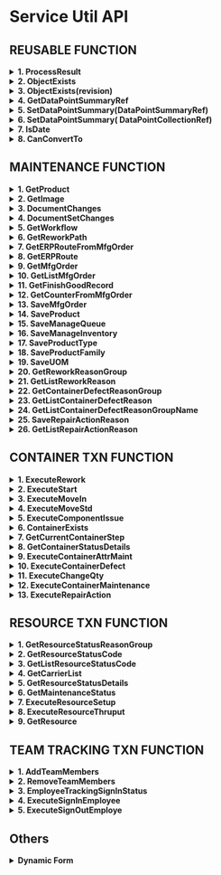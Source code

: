# Service Util **API**

## REUSABLE FUNCTION

<details>
<summary><b>1. ProcessResult</b></summary>
This function is used for check the Result of ServiceTransaction MES success or not, this function will return boolean (success/not success) and return string text.

**Usage example**
```C#
string sMessage = "";
MoveInService oService = null;
MoveIn oServiceObject = null;
ResultStatus oResulstStatus = null;
oService = new MoveInService(AppSettings.ExCoreUserProfile);
oServiceObject = new MoveIn() { Container = new ContainerRef(ContainerName) };
oResultStatus = oService.ExecuteTransaction(oServiceObject);
bool statusMoveIn = ProcessResult(oResultStatus, ref sMessage, false);
```
**API**
```C#
bool ProcessResult(ResultStatus Result, ref string ResultMessage, bool IgnoreException = true)
```
</details>

<details>
<summary><b>2. ObjectExists</b></summary>
This function is usedfor check whether certain object is exists or not

**Usage example**
```C#
MfgOrderMaintService oService = null;
MfgOrderMaint oServiceObject = null;
//check object exists
oService = new MfgOrderMaintService(AppSettings.ExCoreUserProfile);
bool bObjectExists = ObjectExists(oService, new MfgOrderMaint(), Name);
// Prepare Object
oServiceObject = new MfgOrderMaint();
if (bObjectExists)
{
    oServiceObject.ObjectToChange = new NamedObjectRef(Name);
    oService.BeginTransaction();
    oService.Load(oServiceObject);
}
```
**API**
```C#
bool ObjectExists(dynamic ServiceRef, dynamic ServiceObject, string Name)
```
</details>

<details>
<summary><b>3. ObjectExists(revision)</b></summary>
This function is usedfor check whether certain object revision is exists or not

**Usage example**
```C#
ProductMaintService oService = null;
ProductMaint oServiceObject = null;
//check object exists
oService = new ProductMaintService(AppSettings.ExCoreUserProfile);
bool bObjectExists = ObjectExists(oService, new ProductMaint(), Name, Revision);
// Prepare Object
oServiceObject = new ProductMaint();
if (bObjectExists)
{
    oServiceObject.ObjectToChange = new RevisionObjectRef(Name);
    oService.BeginTransaction();
    oService.Load(oServiceObject);
}
```
**API**
```C#
bool ObjectExists(dynamic ServiceRef, dynamic ServiceObject, string Name, string Revision)
```
</details>

<details>
<summary><b>4. GetDataPointSummaryRef</b></summary>
This function is used for get the objects of the DataCollection, so if we don't know the name of Data Collection, we can used this function to get automatically the DataCollectionDef Object Automatically.

**Usage example**
```C#
string DataCollectionName = "";
string DataCollectionRev = "";
MoveInService oService = null;
MoveIn oServiceObject = null;
oService = new MoveInService(AppSettings.ExCoreUserProfile);
DataPointSummary oDataPointSummaryRef = GetDataPointSummaryRef(oService, oServiceObject, new MoveIn_Request(), new MoveIn_Info(), ref DataCollectionName, ref DataCollectionRev);
```
**API**
```C#
DataPointSummary GetDataPointSummaryRef(dynamic Service, dynamic ServiceObject, dynamic ServiceObject_Request, dynamic ServiceObject_Info, ref string DataCollectionName, ref string DataCollectionRev)
```
</details>

<details>
<summary><b>5. SetDataPointSummary(DataPointSummaryRef)</b></summary>
This function for set the object data collection, this function commonly is combined with GetDataPointSummaryRef

**Usage example**
```C#
string DataCollectionName = "";
string DataCollectionRev = "";
MoveInService oService = null;
MoveIn oServiceObject = null;
oService = new MoveInService(AppSettings.ExCoreUserProfile);
DataPointSummary oDataPointSummaryRef = GetDataPointSummaryRef(oService, oServiceObject, new MoveIn_Request(), new MoveIn_Info(), ref DataCollectionName, ref DataCollectionRev);
oServiceObject.ParametricData = SetDataPointSummary(oDataPointSummaryRef, DataPoints);
```
**API**
```C#
DataPointSummary SetDataPointSummary(DataPointSummary DataPointSummaryRef, DataPointDetails[] DataPoints)
```
</details>

<details>
<summary><b>6. SetDataPointSummary( DataPointCollectionRef)</b></summary>
This function for set the object data collection

**Usage example**
```C#
string DataCollectionName = "";
string DataCollectionRev = "";
MoveInService oService = null;
MoveIn oServiceObject = null;
oService = new MoveInService(AppSettings.ExCoreUserProfile);
oServiceObject.DataCollectionDef = new RevisionedObjectRef() { Name = DataCollectionName, Revision = DataCollectionRev, RevisionOfRecord = (DataCollectionRev == "") };
oServiceObject.ParametricData = SetDataPointSummary(oServiceObject.DataCollectionDef, DataPoints);
```
**API**
```C#
DataPointSummary SetDataPointSummary(object DataCollectionRef, DataPointDetails[] DataPoints)
```
</details>

<details>
<summary><b>7. IsDate</b></summary>
This function for set the object data collection

**Usage example**
```C#
ServiceUtil oServiceUtil = new ServiceUtil();
bool result = oServiceUtil.IsDate("05/29/2015 05:50 AM");
```
**API**
```C#
bool IsDate(string input)
```
</details>

<details>
<summary><b>8. CanConvertTo</b></summary>
This function for check whether the String can convert to double or not

**Usage example**
```C#
ServiceUtil oServiceUtil = new ServiceUtil();
if (oServiceUtil.CanCovertTo("3", "System.Double"))
{
    MessageBox.Show("Can!");
}
else
{
    MessageBox.Show("Can't!");
}
```
**API**
```C#
bool CanCovertTo(string testString, string testType)
```
</details>


## MAINTENANCE FUNCTION

<details>
<summary><b>1. GetProduct</b></summary>
This function is used for Get the details product from certain String product name

**Usage example**
```C#
ServiceUtil oServiceUtil = new ServiceUtil();
ProductChanges oProduct = GetProduct("Name Product");
```
**API**
```C#
ProductChanges GetProduct(string ProductName, string ProductRevision = "", bool IgnoreException = true)
```
</details>

<details>
<summary><b>2. GetImage</b></summary>
This function is used when we want to getting the Details of Image that available on MES Opcenter

**Usage example**
```C#
isImageChanges oImage = oServiceUtil.GetImage('Name of Document');
if (oImage != null)
{
    pictureBox1.Load(oImage.Identifier.ToString());
}
```
**API**
```C#
public isImageChanges GetImage(string Image, string ImageRevision = "", bool IgnoreException = true)
```
</details>

<details>
<summary><b>3. DocumentChanges</b></summary>
This function is used to get the details of Document

**Usage example**
```C#
DocumentChanges oDocument = oServiceUtil.GetDocument('Name of Document');
if (oDocument != null)
{
    axAcroPDF1.src = oDocument.Identifier.ToString();
}
```
**API**
```C#
public DocumentChanges GetDocument(string Document, string DocumentRevision = "", bool IgnoreException = true)
```
</details>

<details>
<summary><b>4. DocumentSetChanges</b></summary>
This function is used to get the details of Document set, document set is collection of document

**Usage example**
```C#
DocumentSetChanges oDocumentSet = oServiceUtil.GetDocumentSet("Name of Document Set");
if (oDocumentSet != null)
{
    if (oDocumentSet.DocumentEntries.Length > 0)
    {
        DocumentChanges oDocument = oServiceUtil.GetDocument(oDocumentSet.DocumentEntries[0].Document.Name);
        if (oDocument != null)
        {
            axAcroPDF1.src = oDocument.Identifier.ToString();
        }
    }
}
```
**API**
```C#
public DocumentSetChanges GetDocumentSet(string DocumentSetName, bool IgnoreException = true)
```
</details>

<details>
<summary><b>5. GetWorkflow</b></summary>
This function is used for Get the details Workflow from certain String Workflow name

**Usage example**
```C#
ServiceUtil oServiceUtil = new ServiceUtil();
WorkflowChanges oWorkflow = oServiceUtil.GetWorkflow("Name Workflow");
```
**API**
```C#
WorkflowChanges GetWorkflow(string WorkflowName, string WorkflowRevision = "", bool IgnoreException = true)
```
</details>

<details>
<summary><b>6. GetReworkPath</b></summary>
This function is used for getting the list of path rework within container

**Usage example**
```C#
string[] listDataCollectionName = new string[] { "Laser Marking Minime", "Pump & PCBA Assy Minime", "HI-POT Minime", "FCT Minime", "Visual Checking Minime", "Backend Minime", "Laser Marking Ariel", "Pump & PCBA Assy Ariel", "HI-POT Ariel", "FCT Ariel", "Visual Checking Ariel", "Backend Ariel" };
ReworkPathChanges[] oStepRework = oServiceUtil.GetReworkPath("Minime Workflow", "testing-1", listDataCollectionName);
```
**API**
```C#
public ReworkPathChanges[] GetReworkPath(string WorkflowName, string ContainerName, string[] listDataCollectionName, string WorkflowRevision = "", bool IgnoreException = true)
```
</details>

<details>
<summary><b>7. GetERPRouteFromMfgOrder</b></summary>
This function is used for Get ERP Route from certain string Mfg Order name

**Usage example**
```C#
ServiceUtil oServiceUtil = new ServiceUtil();
ERPRouteChanges oERPRoute = oServiceUtil.GetERPRouteFromMfgOrder("Name Mfg Order");
```
**API**
```C#
ERPRouteChanges GetERPRouteFromMfgOrder(MfgOrderChanges oMfgOrder, bool IgnoreException = true)
```
</details>

<details>
<summary><b>8. GetERPRoute</b></summary>
This function is used for Get the details ERP Route from certain String ERP Route name

**Usage example**
```C#
ServiceUtil oServiceUtil = new ServiceUtil();
ERPRouteChanges oERPRoute = GetERPRoute("ERP Route Name");
```
**API**
```C#
ERPRouteChanges GetERPRoute(string ERPRouteName, string ERPRouteRevision = "", bool IgnoreException = true)
```
</details>

<details>
<summary><b>9. GetMfgOrder</b></summary>
This function is used for Get the details Mfg Order from certain String Mfg Order name

**Usage example**
```C#
MfgOrderChanges getMfgOrder = oServiceUtil.GetMfgOrder("Mfg Order Name");
```
**API**
```C#
MfgOrderChanges GetMfgOrder(string MfgOrderName, bool IgnoreException = true)
```
</details>

<details>
<summary><b>10. GetListMfgOrder</b></summary>
This function is used for Get all the list of Mfg Order

**Usage example**
```C#
ServiceUtil oServiceUtil = new ServiceUtil();
List<MfgOrderChanges> oMfgList = new List<MfgOrderChanges>();
```
**API**
```C#
NamedObjectRef[] GetListMfgOrder(bool IgnoreException = true)
```
</details>

<details>
<summary><b>11. GetFinishGoodRecord</b></summary>
This function is used for Getting all the record Container within the Mfg Order. And this function must be used Asynchronous method, otherwise will freeze your application.

**Usage example**
```C#
private Task<CurrentContainerStatus[]> hasil = null;

private string[] listDataCollectionName = new string[] { "Laser Marking Minime", "Pump & PCBA Assy Minime", "HI-POT Minime", "FCT Minime", "Visual Checking Minime", "Backend Minime", "Laser Marking Ariel", "Pump & PCBA Assy Ariel", "HI-POT Ariel", "FCT Ariel", "Visual Checking Ariel", "Backend Ariel" };

private async Task<CurrentContainerStatus[]> myFunc()
{
    ServiceUtil oServiceUtil = new ServiceUtil();
    var myTask = Task.Run(() => oServiceUtil.GetFinishGoodRecord("1936129", listDataCollectionName));
    return await myTask;
}

private void Yours_Event_Click(object sender, EventArgs e)
{
    this.hasil = myFunc();
}
```
**API**
```C#
CurrentContainerStatus[] GetFinishGoodRecord(string MfgOrderName, string[] listDataCollectionName, bool IgnoreException = true)
```
</details>

<details>
<summary><b>12. GetCounterFromMfgOrder</b></summary>
This function is used for counting the unit for specific resource (Unit Counter), and the return is integer.

**Usage example**
```C#
ServiceUtil oServiceUtil = new ServiceUtil();
Camstar.WCF.ObjectStack.wikResourceCounterChanges[] cResourceCounter = new wikResourceCounterChanges[1];
cResourceCounter[0] = new Camstar.WCF.ObjectStack.wikResourceCounterChanges() { Resource = new NamedObjectRef("BW01-NM1-LS"), wikCounterUnit = 1 };
bool result = oServiceUtil.SaveMfgOrder("1936129", "", "", "", "", "", "", 0, null, "", "", "", "", "", cResourceCounter);
if (result)
{
    MfgOrderChanges getMfgOrder = oServiceUtil.GetMfgOrder("1936129");
    MessageBox.Show("Success updated!" + " The Total is: " + oServiceUtil.GetCounterFromMfgOrder(getMfgOrder, "BW01-NM1-LS"));
}
```
**API**
```C#
int GetCounterFromMfgOrder(string MfgOrderName, string ResourceName, bool IgnoreException = true)
```
</details>

<details>
<summary><b>13. SaveMfgOrder</b></summary>
This function is used for Save a Mfg Order with several parameters

**Usage example**
```C#
ServiceUtil oServiceUtil = new ServiceUtil();
bool result = oServiceUtil.SaveMfgOrder("Mfg Order Name", "", "", "Product Name", "", "", "", 1000, null, "", oServiceUtil.IsDate("20/01/2021") == true ? "20/01/2021" : "", oServiceUtil.IsDate("20/02/2021") == true ? "20/02/2021" : "", "", "Released", null, "", "", true);
```
**API**
```C#
public bool SaveMfgOrder(string Name, string Description = "", string Notes = "", string ProductName = "", string ProductRevision = "", string WorkflowName = "", string WorkflowRevision = "", double Qty = 0, List<dynamic> MaterialList = null, string ERPRoute = "", string PlannedStartDate = "", string PlannedCompletedDate = "", string ReleaseDate = "", string OrderStatus = "", wikResourceCounterChanges[] wikListResourceCounter = null, string OrderType = "", string MfgLine = "", bool AutoCreateQueue = false, bool IgnoreException = true)
```
</details>

<details>
<summary><b>14. SaveProduct</b></summary>
This function for save a Product with several parameters

**Usage example**
```C#
ServiceUtil oServiceUtil = new ServiceUtil();
bool result = oServiceUtil.SaveProduct("70704543", "1", "", "This is a product description", "", "Finish Good")
```
**API**
```C#
bool SaveProduct(string ProductName, string Revision, string IsRevOfRcd = "", string Description = "", string Notes = "", string ProductType = "", string DocumentSet = "", string WorkflowName = "", string WorkflowRevision = "", string BOMName = "", string BOMRevision = "", string ProductFamily = "", string Procurement = "", string StartUOM = "", double StartQty = 0, bool IgnoreException = true)
```
</details>

<details>
<summary><b>15. SaveManageQueue</b></summary>
This function is used for save some material into certain queue, the list material is used `List<dynamic>`

**Usage example**
```C#
List<dynamic> cMaterialQueueDetails = new List<dynamic>();
cMaterialQueueDetails.Add(new isMaterialQueueDetailsChanges() { isProduct = new RevisionedObjectRef("Name Product"), isQty = 100, isQtyAvailable = 100, isUOM = new NamedObjectRef("Unit"), isRemovalStrategy = isRemovalStrategyEnum.FIFO, isSequence = 0, isConsumedQty = 0, isInventoryLocation = new NamedObjectRef(AppSettings.DefaultInventoryLocation) });
resultQueue = oServiceUtil.SaveManageQueue("Name Queue", "Name Mfg Order", cMaterialQueueDetails);
```
**API**
```C#
bool SaveManageQueue(string oQueue, string oMfgOrder = "", List<dynamic> MaterialQueueDetails = null, bool isActive = true, bool IgnoreException = true)
```
</details>

<details>
<summary><b>16. SaveManageInventory</b></summary>
This function is used for save single material into certain queue

**Usage example**
```C#
ServiceUtil oServiceUtil = new ServiceUtil();
if (oServiceUtil.SaveManageInventory("Mfg Order 1", "Default", "0310103600", "0310103600", 10000, "EA"))
{
    MessageBox.Show(oServiceUtil.LastResultMessage);
}
```
**API**
```C#
bool SaveManageInventory(string NameMaterialQueue, string ManageInventory, string ProductNumber, string BatchNumber = "", double Qty = 0, string UOM = "", bool IgnoreException = true)
```
</details>

<details>
<summary><b>17. SaveProductType</b></summary>
This function is used for save product Type

**Usage example**
```C#
ServiceUtil oServiceUtil = new ServiceUtil();
if (oServiceUtil.SaveProductType("Finish Good", "This is Type Finish Good"))
{
    MessageBox.Show(oServiceUtil.LastResultMessage);
}
```
**API**
```C#
bool SaveProductType(string Name, string Description = "", bool IgnoreException = true)
```
</details>

<details>
<summary><b>18. SaveProductFamily</b></summary>
This function is used for save product Family

**Usage example**
```C#
ServiceUtil oServiceUtil = new ServiceUtil();
if (oServiceUtil.SaveProductFamily("135", "PCB Assy"))
{
    MessageBox.Show(oServiceUtil.LastResultMessage);
}
```
**API**
```C#
bool SaveProductFamily(string Name, string Description = "", string WorkflowName = "", string WorkflowRevision = "", string DocumentSet = "", string ContainerNumberingRule = "", bool IgnoreException = true)
```
</details>

<details>
<summary><b>19. SaveUOM</b></summary>
This function is used for save UOM

**Usage example**
```C#
ServiceUtil oServiceUtil = new ServiceUtil();
if (oServiceUtil.SaveUOM("EA", "Each"))
{
    MessageBox.Show(oServiceUtil.LastResultMessage);
}
```
**API**
```C#
bool SaveUOM(string Name, string Description = "", bool IgnoreException = true)
```
</details>

<details>
<summary><b>20. GetReworkReasonGroup</b></summary>
This function is used for getting the details of Rework Reason Group

**Usage example**
```C#
ServiceUtil oServiceUtil = new ServiceUtil();
ReworkReasonGroupChanges groupReasonRework = oServiceUtil.GetReworkReasonGroup();
```
**API**
```C#
ReworkReasonGroupChanges GetReworkReasonGroup(string ReworkReasonGroupName = "Default", bool IgnoreException = true)
```
</details>

<details>
<summary><b>21. GetListReworkReason</b></summary>
This function is used to get all the list of rework reason 

**Usage example**
```C#
ServiceUtil oServiceUtil = new ServiceUtil();
NamedObjectRef[] listReworkReason = oServiceUtil.GetListReworkReason();
```
**API**
```C#
NamedObjectRef[] GetListReworkReason(bool IgnoreException = true)
```
</details>

<details>
<summary><b>22. GetContainerDefectReasonGroup</b></summary>
This function is used to get all the list of  DefectReasonGroupName

**Usage example**
```C#
ServiceUtil oServiceUtil = new ServiceUtil();
ContDefectReasonGroupChanges test = oServiceUtil.GetContainerDefectReasonGroup("ReasonGroupA");
```
**API**
```C#
public ContDefectReasonGroupChanges GetContainerDefectReasonGroup(string DefectReasonGroupName ,bool IgnoreException = true)
```
</details>

<details>
<summary><b>23. GetListContainerDefectReason</b></summary>
This function is used to get all the list of DefectReasonName

**Usage example**
```C#
ServiceUtil oServiceUtil = new ServiceUtil();
NamedObjectRef[] cReasonList = oServiceUtil.GetListContainerDefectReason();
Console.WriteLine(cReasonList);
```
**API**
```C#
public NamedObjectRef[] GetListContainerDefectReason(bool IgnoreException = true)
```
</details>

<details>
<summary><b>24. GetListContainerDefectReasonGroupName</b></summary>
This function is used to get all the list of DefectReasonGroupName

**Usage example**
```C#
ServiceUtil oServiceUtil = new ServiceUtil();
NamedObjectRef[] cListDefectReasonGroupName = oServiceUtil.GetListContainerDefectReasonGroupName();
Console.WriteLine(cListDefectReasonGroupName);
```
**API**
```C#
public NamedObjectRef[] GetListContainerDefectReasonGroupName(bool IgnoreException = true)
```
</details>

<details>
<summary><b>25. SaveRepairActionReason</b></summary>
This function is used create Repair Action Reason

**Usage example**
```C#
ServiceUtil oService = new ServiceUtil();
bool bResult = oService.SaveRepairActionReason("Change Component 2", "Change Component Material 2");
if (bResult)
{
    MessageBox.Show("Success");
}
else
{
    MessageBox.Show("Failed");
}
```
**API**
```C#
public bool SaveRepairActionReason(string Name, string Description = "", bool IgnoreException = true)
```
</details>

<details>
<summary><b>26. GetListRepairActionReason</b></summary>
This function is used to get the list of Repair Action Reason

**Usage example**
```C#
ServiceUtil oService = new ServiceUtil();
NamedObjectRef[] list = oService.GetListRepairActionReason();
Console.WriteLine(list);
```
**API**
```C#
public NamedObjectRef[] GetListRepairActionReason(bool IgnoreException = true)
```
</details>

## CONTAINER TXN FUNCTION

<details>
<summary><b>1. ExecuteRework</b></summary>
This function is used for Executing Rework to the certain Container

**Usage example**
```C#
if (oServiceUtil.ExecuteRework("7070223900-06", "ReasonRework", "Repair", "BW-NM01-R"))
{
    MessageBox.Show(oServiceUtil.LastResultMessage);
}
```
**API**
```C#
bool ExecuteRework(string ContainerName, string ReworkReason, string Path = "", string Resource = "", bool IgnoreException = true)
```
</details>

<details>
<summary><b>2. ExecuteStart</b></summary>
This function is used for Create or Start a Container

**Usage example**
```C#
ServiceUtil oServiceUtil = new ServiceUtil();
if (oServiceUtil.ExecuteStart("7070223900-06", "MfgMinime01", "7070223900", "1", "Minime Workflow", "1", "Unit", "Production", "Normal", "", 100, "Unit", "", "", ""))
{
    MessageBox.Show(oServiceUtil.LastResultMessage);
}
```
**API**
```C#
bool ExecuteStart(string ContainerName, string MfgOrder = "", string ProductName = "", string ProductRevision = "", string WorkflowName = "", string WorkflowRevision = "", string Level = "", string Owner = "", string StartReason = "", string PriorityCode = "", double Qty = 0, string UOM = "", string Comments = "", string EmployeeName = "", string TxnDateStr = "", bool IgnoreException = true)
```
</details>

<details>
<summary><b>3. ExecuteMoveIn</b></summary>
This function is used for Executing MoveIn to the certain Container

**Usage example**
```C#
ServiceUtil oServiceUtil = new ServiceUtil();
DataPointDetails[] cDataPoint = new DataPointDetails[1];
cDataPoint[0] = new DataPointDetails() { DataName = "Weight", DataValue = "100", DataType = DataTypeEnum.Decimal };
if (oServiceUtil.ExecuteMoveIn("7070233900-02", "BW01-NM1-BE", "", "", cDataPoint))
{
    MessageBox.Show(oServiceUtil.LastResultMessage);
}
```
**API**
```C#
bool ExecuteMoveIn(string ContainerName, string ResourceName, string DataCollectionName = "", string DataCollectionRev = "", DataPointDetails[] DataPoints = null, string CarrierName = "", bool AttachDetachCarrier = false, bool EnforceResource = false, string Comments = "", string EmployeeName = "", string TxnDateStr = "", bool IgnoreException = true)
```
</details>

<details>
<summary><b>4. ExecuteMoveStd</b></summary>
This function is used for Executing MoveStd to the certain Container

**Usage example**
```C#
ServiceUtil oServiceUtil = new ServiceUtil();
Camstar.WCF.ObjectStack.DataPointDetails[] cDataPoint = new Camstar.WCF.ObjectStack.DataPointDetails[4];
cDataPoint[0] = new Camstar.WCF.ObjectStack.DataPointDetails() { DataName = "Step 1, GND", DataValue = "100", DataType = DataTypeEnum.Decimal };
cDataPoint[1] = new Camstar.WCF.ObjectStack.DataPointDetails() { DataName = "Step 2, AC Withstand", DataValue = "100", DataType = DataTypeEnum.Decimal };
cDataPoint[2] = new Camstar.WCF.ObjectStack.DataPointDetails() { DataName = "Step 3, AC Withstand", DataValue = "100", DataType = DataTypeEnum.Decimal };
cDataPoint[3] = new Camstar.WCF.ObjectStack.DataPointDetails() { DataName = "Pass/Fail HI-POT", DataValue = "Pass", DataType = DataTypeEnum.String };
if (oServiceUtil.ExecuteMoveStd("7070233900-04", "", "", "HI-POT Data", "", cDataPoint))
{
    MessageBox.Show(oServiceUtil.LastResultMessage);
}
```
**API**
```C#
bool ExecuteMoveStd(string ContainerName, string ToResourceName = "", string Resource = "", string DataCollectionName = "", string DataCollectionRev = "", DataPointDetails[] DataPoints = null, string CarrierName = "", bool AttachDetachCarrier = false, string Comments = "", string EmployeeName = "", string TxnDateStr = "", bool IgnoreException = true)
```
</details>

<details>
<summary><b>5. ExecuteComponentIssue</b></summary>
This function is used for Executing Component Issued or comsume Material to the certain Container.

**Usage example**
```C#
List<dynamic> cIssueDetailList = new List<dynamic>();
cIssueDetailList.Add(new IssueActualDetail { Product = new RevisionedObjectRef("1350055900"), FromLot = "1350091901TB:500373230VHW:007SW:V04212630001252", QtyIssued = 1.728});
if(oServiceUtil.ExecuteComponentIssue("1947575-001", cIssueDetailList))
{
    Console.WriteLine("success");
} else
{
    Console.WriteLine("failed");
}
```
If we've ever comsume material before, and will consume with same product and qty, we need put **Issue Difference Reason**
```C#
ServiceUtil oServiceUtil = new ServiceUtil();
List<dynamic> cIssueDetailList = new List<dynamic>();
cIssueDetailList.Add(new IssueActualDetail { Product = new RevisionedObjectRef("1350055900"), QtyIssued = 1, FromLot = "1350091901TB:500373230VHW:007SW:V04212630001252", IssueDifferenceReason = new NamedObjectRef("Customer") });
if (oServiceUtil.ExecuteComponentIssue("testing2", cIssueDetailList))
{
    Console.WriteLine("success");
}
else
{
    Console.WriteLine("failed");
}
```
**API**
```C#
bool ExecuteComponentIssue(string ContainerName, List<dynamic> IssueDetailList = null, bool IgnoreException = true)
```
</details>

<details>
<summary><b>6. ContainerExists</b></summary>
This function is used for check a container whether container exists or not

**Usage example**
```C#
ServiceUtil oServiceUtil = new ServiceUtil();
if (oServiceUtil.ContainerExists("7070233900-04"))
{
    MessageBox.Show("Container Exists");
} else
{
    MessageBox.Show("Container doesn't exists");
}
```
**API**
```C#
bool ContainerExists(string ContainerName, bool IgnoreException = true)
```
</details>

<details>
<summary><b>7. GetCurrentContainerStep</b></summary>
This function is used to get the current step from certain container

**Usage example**
```C#
ServiceUtil oServiceUtil = new ServiceUtil();
string result = oServiceUtil.GetCurrentContainerStep("Name of Container");
```
**API**
```C#
string GetCurrentContainerStep(string ContainerName, bool IgnoreException = true)
```
</details>

<details>
<summary><b>8. GetContainerStatusDetails</b></summary>
This function is used for Get the details of container from a certain Container

**Usage example**
```C#
ServiceUtil oServiceUtil = new ServiceUtil();

CurrentContainerStatus oCurrentContainerStatus = oServiceUtil.GetContainerStatusDetails("7070233900-04", "FCT Data");
if (oCurrentContainerStatus != null)
{
    MessageBox.Show("Container: " + oCurrentContainerStatus.ContainerName.ToString() + "\n" +
                    "Product: " + oCurrentContainerStatus.ProductName.ToString() + "\n" +
                    "Workflow: " + oCurrentContainerStatus.WorkflowName.ToString() + "\n" +
                    "Quantity: " + oCurrentContainerStatus.Qty.ToString());
}
```
**API**
```C#
CurrentContainerStatus GetContainerStatusDetails(string ContainerName, string DataCollectionName = "", string DataCollectionRev = "", bool IgnoreException = true)
```
</details>

<details>
<summary><b>9. ExecuteContainerAttrMaint</b></summary>
This function is used to store data and attach container, this value will move alongside with the container.

**Usage example**
```C#
ServiceUtil oServiceUtil = new ServiceUtil();
Camstar.WCF.ObjectStack.ContainerAttrDetail[] cDataAttr = new Camstar.WCF.ObjectStack.ContainerAttrDetail[2];
cDataAttr[0] = new Camstar.WCF.ObjectStack.ContainerAttrDetail() { Name = "Repair", DataType = Camstar.WCF.ObjectStack.TrivialTypeEnum.Integer, AttributeValue = "2", IsExpression = false };
cDataAttr[1] = new Camstar.WCF.ObjectStack.ContainerAttrDetail() { Name = "Testing", DataType = Camstar.WCF.ObjectStack.TrivialTypeEnum.Integer, AttributeValue = "100", IsExpression = false };
bool attrResult = oServiceUtil.ExecuteContainerAttrMaint("CoffeMachine-2", cDataAttr);
if (attrResult)
{
    MessageBox.Show("Execution Attribute Container Success");
} else {
    MessageBox.Show("Execution Attribute Container Failed");
}
```
**API**
```C#
bool ExecuteContainerAttrMaint(string ContainerName, ContainerAttrDetail[] Attributes, string Comments = "", string EmployeeName = "", string TxnDateStr = "", bool IgnoreException = true)
```
</details>

<details>
<summary><b>10. ExecuteContainerDefect</b></summary>
This function is used to record the defect with the action, so this function is usually used in Repair

**Usage example**
```C#
ServiceUtil oServiceUtil = new ServiceUtil();
Camstar.WCF.ObjectStack.ContainerDefectDetail[] cDefectList = new Camstar.WCF.ObjectStack.ContainerDefectDetail[2];
cDefectList[0] = new Camstar.WCF.ObjectStack.ContainerDefectDetail() { Container = new ContainerRef("testing-1"), DefectCount = 1, ReasonCode = new NamedObjectRef("Engineering"), wikNGType = new Primitive<string>() { Value = "NG" }, wikCheckedBy = new Primitive<string>() {  Value = "NARTO" }, wikRepairedBy = new Primitive<string>() { Value = "JACK" }, wikRepairItem = new Primitive<string>() { Value = "Change Plug" }, wikReplacedPN = new Primitive<string>() { Value = "1092374" } };
cDefectList[1] = new Camstar.WCF.ObjectStack.ContainerDefectDetail() { Container = new ContainerRef("testing-1"), DefectCount = 1, ReasonCode = new NamedObjectRef("Production"), wikNGType = new Primitive<string>() { Value = "NG" }, wikCheckedBy = new Primitive<string>() { Value = "NARTO" }, wikRepairedBy = new Primitive<string>() { Value = "JACK" }, wikRepairItem = new Primitive<string>() { Value = "Change Cable" }, wikReplacedPN = new Primitive<string>() { Value = "1092374" } };

bool result = oServiceUtil.ExecuteContainerDefect("testing-1", cDefectList);
if (result)
{
    MessageBox.Show("Success updated Container Defect");
} else
{
    MessageBox.Show("Failed!");
}
```
**API**
```C#
bool ExecuteContainerDefect(string ContainerName, ContainerDefectDetail[] DefectsList, string Comments = "", string EmployeeName = "", string TxnDateStr = "", bool IgnoreException = true)
```
</details>

<details>
<summary><b>11. ExecuteChangeQty</b></summary>
This function is used to scrap the container

**Usage example**
```C#
ServiceUtil oService = new ServiceUtil();
Camstar.WCF.ObjectStack.ChangeQtyDetails[] cChangeQtyDetails = new Camstar.WCF.ObjectStack.ChangeQtyDetails[1];
cChangeQtyDetails[0] = new Camstar.WCF.ObjectStack.ChangeQtyDetails() { sswReasonCodeName = new Primitive<string>() { Value = "Production" }, Container = new ContainerRef("1936129-CM2"), ChangeQtyType = new Primitive<int>() { Value = 2 }, Qty = new Primitive<double>() { Value = 1 } };
bool oResult = oService.ExecuteChangeQty("1936129-CM2", cChangeQtyDetails, "", "Administrator");
if (oResult)
{
    MessageBox.Show("Success");
} else
{
    MessageBox.Show("Failed!");
}
```
**API**
```C#
 bool ExecuteChangeQty(string ContainerName, ChangeQtyDetails[] ChangeQtyDetailsList, string Comments = "", string EmployeeName = "", string TxnDateStr = "", bool IgnoreException = true)
```
</details>

<details>
<summary><b>12. ExecuteContainerMaintenance</b></summary>
This function is used to change the information of the container, maybe want to change Mfg Order / PO

**Usage example**
```C#
ServiceUtil oService = new ServiceUtil();
ContainerMaintDetail oMaintDetail = new ContainerMaintDetail() { MfgOrder = new NamedObjectRef("testing-order") };
bool bResult = oService.ExecuteContainerMaintenance("testing-1", oMaintDetail);
if (bResult)
{
    MessageBox.Show("Success");
}
else
{
    MessageBox.Show("Failed");
}
```
**API**
```C#
bool ExecuteContainerMaintenance(string ContainerName, ContainerMaintDetail MaintDetail , string Comments = "", string EmployeeName = "", string TxnDateStr = "", bool IgnoreException = true)
```
</details>

<details>
<summary><b>13. ExecuteRepairAction</b></summary>
This function is used to record the action connect to the container

**Usage example**
```C#
List<dynamic> repairActionList = new List<dynamic>();
repairActionList.Add(new wikRepairActionDetails() { wikRepairActionReason = new NamedObjectRef("Change Component") });
repairActionList.Add(new wikRepairActionDetails() { wikRepairActionReason = new NamedObjectRef("Change Component 2") });
bool bResult = oService.ExecuteRepairAction("testing2", repairActionList);
if (bResult)
{
    MessageBox.Show("Success");
}
else
{
    MessageBox.Show("Failed");
}
```
**API**
```C#
public bool ExecuteRepairAction(string ContainerName, List<dynamic> arrayServiceDetails, string Comments = "", string EmployeeName = "", string TxnDateStr = "", bool IgnoreException = true)
```
</details>

## RESOURCE TXN FUNCTION

<details>
<summary><b>1. GetResourceStatusReasonGroup</b></summary>
This function is used to get the ResourceReasonGroup from Name of Resource Group, or we can get the name from Status Code Reason Group

**Usage example**
```C#
ServiceUtil oServiceUtil = new ServiceUtil();
ResStatusReasonGroupChanges oStatusReason = oServiceUtil.GetResourceStatusReasonGroup("Name StatusReason Group");
ComboBox.DataSource = oStatusReason.Entries;
```
**API**
```C#
ResStatusReasonGroupChanges GetResourceStatusReasonGroup(string StatusCodeName, bool IgnoreException = true)
```
</details>

<details>
<summary><b>2. GetResourceStatusCode</b></summary>
This function is used for get the details of Resource Status Code

**Usage example**
```C#
ServiceUtil oServiceUtil = new ServiceUtil();
ResourceStatusCodeChanges oStatusCode = oServiceUtil.GetResourceStatusCode("Name of Status Code");
```
**API**
```C#
ResourceStatusCodeChanges GetResourceStatusCode(string StatusCodeName, bool IgnoreException = true)
```
</details>

<details>
<summary><b>3. GetListResourceStatusCode</b></summary>
This function is used for get the list of resource status code

**Usage example**
```C#
NamedObjectRef[] oStatusCodeList = oServiceUtil.GetListResourceStatusCode();
if (oStatusCodeList != null)
{
    ComboBox.DataSource = oStatusCodeList;
}
```
**API**
```C#
NamedObjectRef[] GetListResourceStatusCode(bool IgnoreException = true)
```
</details>

<details>
<summary><b>4. GetCarrierList</b></summary>
This function is used for get all the list of Carrier Name

**Usage example**
```C#
NamedObjectRef[] oCarrierList = oServiceUtil.GetCarrierList();
if (oCarrierList != null)
{
    ComboBox.DataSource = oCarrierList;
}
```
**API**
```C#
NamedObjectRef[] GetCarrierList(bool IgnoreException = true)
```
</details>

<details>
<summary><b>5. GetResourceStatusDetails</b></summary>
This function is used to get the status of certain resource

**Usage example**
```C#
ServiceUtil oServiceUtil = new ServiceUtil();
ResourceStatusDetails oResourceStatusDetails = oServiceUtil.GetResourceStatusDetails("BW01-NA1-BE");
if (oResourceStatusDetails != null)
{
    string sStatusCode = "";
    string sReasonStatus = "";
    if (oResourceStatusDetails.Status != null) sStatusCode = oResourceStatusDetails.Status.Name;
    if (oResourceStatusDetails.Reason != null) sReasonStatus = oResourceStatusDetails.Reason.Name;
    MessageBox.Show("StatusCode: " + sStatusCode + "\n" +
                    "Reason: " + sReasonStatus);
}
```
**API**
```C#
ResourceStatusDetails GetResourceStatusDetails(string ResourceName, bool IgnoreException = true)
```
</details>

<details>
<summary><b>6. GetMaintenanceStatus</b></summary>
This function is used to get the list of Maintenance from certain resource name

**Usage example**
```C#
ServiceUtil oServiceUtil = new ServiceUtil();
GetMaintenanceStatusDetails[] oMaintenanceStatus = oServiceUtil.GetGetMaintenanceStatus("Name of Resource");
DataGrid.DataSource = oMaintenanceStatus;
```
**API**
```C#
GetMaintenanceStatusDetails[] GetGetMaintenanceStatus(string ResourceName, bool IgnoreException = true)
```
</details>

<details>
<summary><b>7. ExecuteResourceSetup</b></summary>
This function is used for set the status of resource

**Usage example**
```C#
ServiceUtil oServiceUtil = new ServiceUtil();
if (oServiceUtil.ExecuteResourceSetup("BW01-NA3-LS", "Engineering Time", "Equipment Experiments"))
{
    MessageBox.Show(oServiceUtil.LastResultMessage);
}
```
**API**
```C#
bool ExecuteResourceSetup(string ResourceName, string Status = "", string Reason = "", string Comments = "", string EmployeeName = "", string TxnDate = "", bool IgnoreException = true)
```
</details>

<details>
<summary><b>8. ExecuteResourceThruput</b></summary>
This function is used to increase the thruput of certain resource

**Usage example**
```C#
ServiceUtil oServiceUtil = new ServiceUtil();
if (oServiceUtil.ExecuteResourceThruput("BW01-NM1-LS", 1, "unit", "0310103600"))
{
    MessageBox.Show(oServiceUtil.LastResultMessage);
}
```
**API**
```C#
bool ExecuteResourceThruput(string ResourceName, double Qty = 0, string UOM = "", string ProductName = "", string ProductRevision = "", string Comments = "", string EmployeeName = "", string TxnDate = "", bool IgnoreException = true)
```
</details>

<details>
<summary><b>9. GetResource </b></summary>
This function is used to get the details of Resource

**Usage example**
```C#
ResourceChanges oResource = oServiceUtil.GetResource("Name of Resource");
```
**API**
```C#
public ResourceChanges GetResource(string ResourceName, bool IgnoreException = true)
```
</details>

## TEAM TRACKING TXN FUNCTION

<details>
<summary><b>1. AddTeamMembers</b></summary>
This function is used to add some employee to certain Team

**Usage example**
```C#
ServiceUtil oServiceUtil = new ServiceUtil();
List<dynamic> cEmployeeList = new List<dynamic>();
cEmployeeList.Add(new NamedObjectRef("Administrator"));
cEmployeeList.Add(new NamedObjectRef("CamstarAdmin" ));
oServiceUtil.AddTeamMembers("TeamLaser", cEmployeeList);
```
**API**
```C#
bool AddTeamMembers(string TeamName, List<dynamic> EmployeeList, bool IgnoreException = true)
```
</details>

<details>
<summary><b>2. RemoveTeamMembers</b></summary>
This function is used to remove some employee to certain Team

**Usage example**
```C#
ServiceUtil oServiceUtil = new ServiceUtil();
List<dynamic> cEmployeeList = new List<dynamic>();
cEmployeeList.Add(new NamedObjectRef("Administrator"));
cEmployeeList.Add(new NamedObjectRef("CamstarAdmin"));
oServiceUtil.RemoveTeamMembers("TeamLaser", cEmployeeList);
```
**API**
```C#
bool RemoveTeamMembers(string TeamName, List<dynamic> EmployeeList, bool IgnoreException = true)
```
</details>

<details>
<summary><b>3. EmployeeTrackingSignInStatus</b></summary>
This function is used to get the list area working of employee which still sign in

**Usage example**
```C#
ServiceUtil oService = new ServiceUtil();
mdTeamTrackingStatus[] oList = oService.EmployeeTrackingSignInStatus("Administrator");
if (oList.Length > 0)
{
    //Print your object in here
}
```
**API**
```C#
mdTeamTrackingStatus[] EmployeeTrackingSignInStatus(string NameEmployee, bool IgnoreException = true)
```
</details>

<details>
<summary><b>4. ExecuteSignInEmployee</b></summary>
This function is used to Sign In employee to specific area can be resource, operation, spec, workcenter, workcell, workstation.

**Usage example**
```C#
ServiceUtil oService = new ServiceUtil();
bool statusSignIn = oService.ExecuteSignInEmployee("Administrator", "BW01-NM1-LS");
if (statusSignIn) MessageBox.Show("Success Sign In");
else MessageBox.Show("Failed to Sign In");
```
**API**
```C#
bool ExecuteSignInEmployee(string NameEmployee, string Resource = "", string Operation = "", string Spec = "", string SpecRevision = "", string WorkCell = "", string WorkCenter = "", string Workstation = "",  bool IgnoreException = true)
```
</details>

<details>
<summary><b>5. ExecuteSignOutEmploye</b></summary>
This function is used to Sign Out employee, can be multiple area using 1 time execute.

**Usage example**
```C#
ServiceUtil oService = new ServiceUtil();
mdTeamTrackingStatus[] oList = oService.EmployeeTrackingSignInStatus("Administrator");
oList = oList.Take(oList.Count() - 1).ToArray();
bool statusSignIn = oService.ExecuteSignOutEmploye("Administrator", oList);
if (statusSignIn) MessageBox.Show("Success Sign Out");
else MessageBox.Show("Failed to Sign Out");

//or without list, by default will be sign out for all area list login of employee

ServiceUtil oService = new ServiceUtil();
bool statusSignIn = oService.ExecuteSignOutEmploye("Administrator");
if (statusSignIn) MessageBox.Show("Success Sign Out");
else MessageBox.Show("Failed to Sign Out");
```
**API**
```C#
ExecuteSignOutEmploye(string NameEmployee, mdTeamTrackingStatus[] oMdTeamTrackingStatuses = null, bool IgnoreException = true)
```
</details>



## Others

<details>
<summary><b>Dynamic Form</b></summary>

![Dynamic Form](./Images/DynamicForm.jpg)

**Usage example**
```C#
public string[] defectList = { "Defect 1", "Defect 2", "Defect 3", "Defect 4" };
private void Bt_GenerateDynamicForm_Click(object sender, EventArgs e)
{
  const int TEXTBOX_WIDTH = 300;
  const int TEXTBOX_HEIGHT = 30;
  const int SPACING = 20;
  List<TextBox> listTextBox = new List<TextBox>();
  List<System.Windows.Forms.Label> listLabels = new List<System.Windows.Forms.Label>();
  for(int i = 0; i < defectList.Length; i++)
  {
    listLabels.Add(new System.Windows.Forms.Label() { Text = defectList[i], Top = (i * (TEXTBOX_HEIGHT + SPACING) + SPACING) - 13, Left = 750, ForeColor = Color.Black, BackColor = Color.Transparent });
    listTextBox.Add(new TextBox() {Name = $"Tb_Action{i}", Width = TEXTBOX_WIDTH, Height = TEXTBOX_HEIGHT, Top = (i * (TEXTBOX_HEIGHT + SPACING) + SPACING) , Left = 750});
    this.Controls.Add(listTextBox[i]);
    this.Controls.Add(listLabels[i]);
  }
  Button BtAction = new Button() { Name = "Bt_SubmitAction", Text = "Submit Action", Left = 750, Width = 100, Top = (defectList.Length * (TEXTBOX_HEIGHT + SPACING) + SPACING), ForeColor = Color.Black, BackColor = Color.White };
  BtAction.Click += new EventHandler(DynamicButton_Click);
  this.Controls.Add(BtAction);
}
private void DynamicButton_Click(object sender, EventArgs e)
{
  string s = "";
  for (int i = 0; i < defectList.Length; i++)
  {
      s += "Action: " + defectList[i] + " = " + ((TextBox)this.Controls["Tb_Action1"]).Text +"\n";
  }
  MessageBox.Show(s);
}
```
</details>